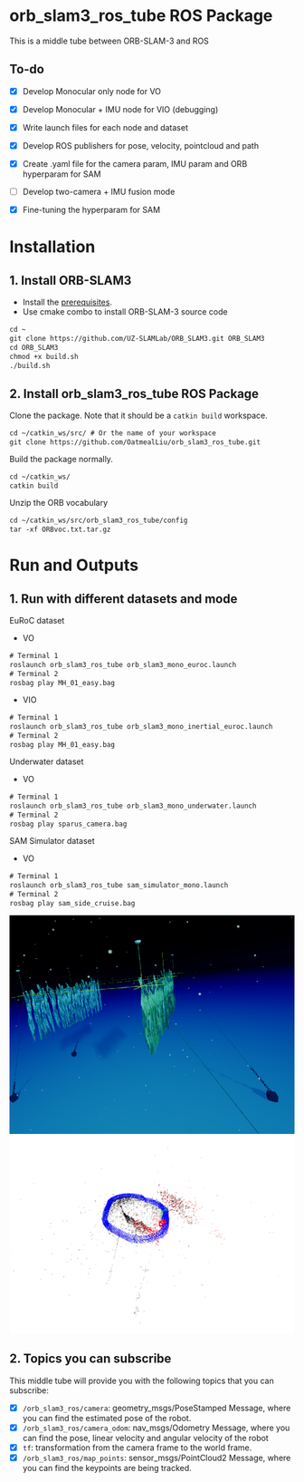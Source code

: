 # orb_slam3_ros_tube ROS Package
This is a middle tube between ORB-SLAM-3 and ROS

## To-do
- [x] Develop Monocular only node for VO
- [x] Develop Monocular + IMU node for VIO (debugging)
- [x] Write launch files for each node and dataset
- [x] Develop ROS publishers for pose, velocity, pointcloud and path
- [x] Create .yaml file for the camera param, IMU param and ORB hyperparam for SAM
- [ ] Develop two-camera + IMU fusion mode
- [x] Fine-tuning the hyperparam for SAM


# Installation
## 1. Install ORB-SLAM3
- Install the [prerequisites](https://github.com/UZ-SLAMLab/ORB_SLAM3#2-prerequisites).
- Use cmake combo to install ORB-SLAM-3 source code
```
cd ~
git clone https://github.com/UZ-SLAMLab/ORB_SLAM3.git ORB_SLAM3
cd ORB_SLAM3
chmod +x build.sh
./build.sh
```


## 2. Install orb_slam3_ros_tube ROS Package
Clone the package. Note that it should be a `catkin build` workspace.
```
cd ~/catkin_ws/src/ # Or the name of your workspace
git clone https://github.com/OatmealLiu/orb_slam3_ros_tube.git
```
Build the package normally.
```
cd ~/catkin_ws/
catkin build
```
Unzip the ORB vocabulary 
```
cd ~/catkin_ws/src/orb_slam3_ros_tube/config
tar -xf ORBvoc.txt.tar.gz
```

# Run and Outputs
## 1. Run with different datasets and mode
EuRoC dataset
- VO
```
# Terminal 1
roslaunch orb_slam3_ros_tube orb_slam3_mono_euroc.launch
# Terminal 2
rosbag play MH_01_easy.bag
```
- VIO
```
# Terminal 1
roslaunch orb_slam3_ros_tube orb_slam3_mono_inertial_euroc.launch
# Terminal 2
rosbag play MH_01_easy.bag
```

Underwater dataset
- VO
```
# Terminal 1
roslaunch orb_slam3_ros_tube orb_slam3_mono_underwater.launch
# Terminal 2
rosbag play sparus_camera.bag
```

SAM Simulator dataset
- VO
```
# Terminal 1
roslaunch orb_slam3_ros_tube sam_simulator_mono.launch
# Terminal 2
rosbag play sam_side_cruise.bag
```

[comment]: <> (![Image text]&#40;https://github.com/OatmealLiu/orb_slam3_ros_tube/blob/master/figures/fig1.png&#41;)

[comment]: <> (![Image text]&#40;https://github.com/OatmealLiu/orb_slam3_ros_tube/blob/master/figures/fig2.png&#41;)
![alt text](figures/fig1.png "Real scene of algea farm inspection in SAM Simulator")
![alt text](figures/fig2.png "Running example of algea farm inspection in SAM Simulator")


## 2. Topics you can subscribe
This middle tube will provide you with the following topics that you can subscribe:
- [x] `/orb_slam3_ros/camera`: geometry_msgs/PoseStamped Message, where you can find the estimated pose of the robot.
- [x] `/orb_slam3_ros/camera_odom`: nav_msgs/Odometry Message, where you can find the pose, linear velocity and angular velocity of the robot
- [x] `tf`: transformation from the camera frame to the world frame.
- [x] `/orb_slam3_ros/map_points`: sensor_msgs/PointCloud2 Message, where you can find the keypoints are being tracked.
